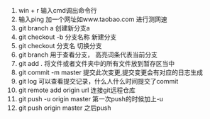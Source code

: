 1. win + r 输入cmd调出命令行
2. 输入ping 加一个网址如www.taobao.com 进行测网速
3. git branch a                    创建新分支a
4. git checkout -b 分支名称     新建分支
5. git checkout 分支名              切换分支
6. git branch                      用于查看分支， 高亮词条代表当前分支
7. git add .                       将文件或者文件夹中的所有文件放到暂存区当中
8. git commit -m master            提交此次变更,提交变更会有对应的日志生成
9. git log                         可以查看提交记录，什么人什么时间提交了commit
10. git remote add origin url       连接git远程仓库
11. git push -u origin master       第一次push的时候加上-u
12. git push origin master          之后push
